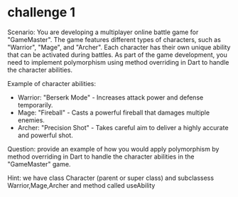 # challenge 1

Scenario: You are developing a multiplayer online battle game for "GameMaster". The game features different types of characters, such as "Warrior", "Mage", and "Archer". Each character has their own unique ability that can be activated during battles. As part of the game development, you need to implement polymorphism using method overriding in Dart to handle the character abilities. 
 
Example of character abilities: 
- Warrior: "Berserk Mode" - Increases attack power and defense temporarily. 
- Mage: "Fireball" - Casts a powerful fireball that damages multiple enemies. 
- Archer: "Precision Shot" - Takes careful aim to deliver a highly accurate and powerful shot. 
 
Question:  provide an example of how you would apply polymorphism by method overriding in Dart to handle the character abilities in the "GameMaster" game.

Hint: we have class Character (parent or super class) and subclassess Warrior,Mage,Archer and method called useAbility
